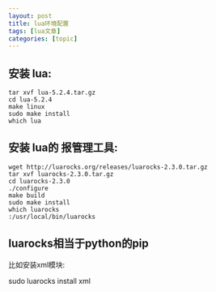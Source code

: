 ```yaml
---
layout: post
title: lua环境配置 
tags: [lua文章]
categories: [topic]
---
```

## **安装 lua:**

    
    
    tar xvf lua-5.2.4.tar.gz
    cd lua-5.2.4
    make linux
    sudo make install
    which lua
    

## **安装 lua的 报管理工具:**

    
    
    wget http://luarocks.org/releases/luarocks-2.3.0.tar.gz
    tar xvf luarocks-2.3.0.tar.gz
    cd luarocks-2.3.0
    ./configure
    make build
    sudo make install
    which luarocks
    :/usr/local/bin/luarocks
    

## **luarocks相当于python的pip**

比如安装xml模块:

sudo luarocks install xml